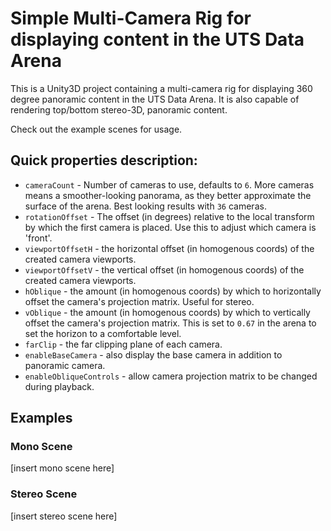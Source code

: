 # Simple Multi-Camera Rig for displaying content in the UTS Data Arena

This is a Unity3D project containing a multi-camera rig for displaying 360 degree panoramic content in the UTS Data Arena. It is also capable of rendering top/bottom stereo-3D, panoramic content.

Check out the example scenes for usage.

## Quick properties description:

 * `cameraCount` - Number of cameras to use, defaults to `6`. More cameras means a smoother-looking panorama, as they better approximate the surface of the arena. Best looking results with `36` cameras.
 * `rotationOffset` - The offset (in degrees) relative to the local transform by which the first camera is placed. Use this to adjust which camera is 'front'.
 * `viewportOffsetH` - the horizontal offset (in homogenous coords) of the created camera viewports.
 * `viewportOffsetV` - the vertical offset (in homogenous coords) of the created camera viewports.
 * `hOblique` - the amount (in homogenous coords) by which to horizontally offset the camera's projection matrix. Useful for stereo.
 * `vOblique` - the amount (in homogenous coords) by which to vertically offset the camera's projection matrix. This is set to `0.67` in the arena to set the horizon to a comfortable level.
 * `farClip` - the far clipping plane of each camera.
 * `enableBaseCamera` - also display the base camera in addition to panoramic camera.
 * `enableObliqueControls` - allow camera projection matrix to be changed during playback.

## Examples

### Mono Scene

[insert mono scene here]

### Stereo Scene

[insert stereo scene here]
